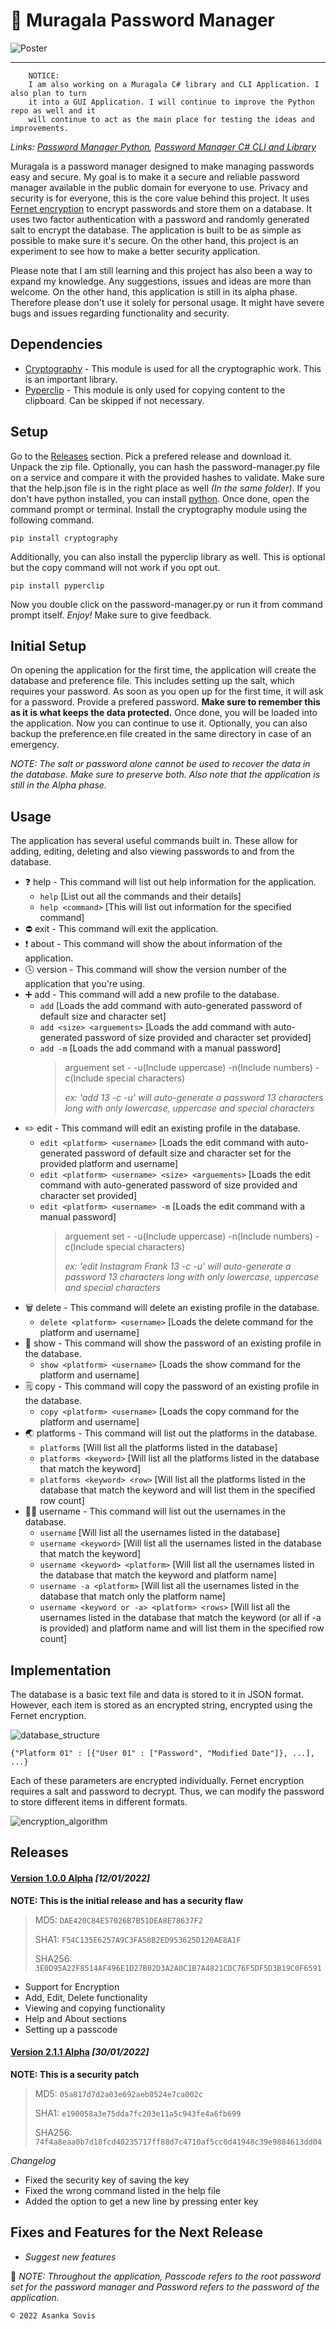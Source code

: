 # 🔐 Muragala Password Manager
![Poster](https://user-images.githubusercontent.com/46389631/170703126-7b7b1b99-396c-4cb8-87c7-b11a7764a500.png)

---

        NOTICE:
        I am also working on a Muragala C# library and CLI Application. I also plan to turn
        it into a GUI Application. I will continue to improve the Python repo as well and it
        will continue to act as the main place for testing the ideas and improvements.

*Links: [Password Manager Python](https://github.com/asankaSovis/password-manager-Python), [Password Manager C# CLI and Library](https://github.com/asankaSovis/password-manager-CSharpLibrary)*

Muragala is a password manager designed to make managing passwords easy and secure. My goal is to make it a secure and reliable password manager available in the public domain for everyone to use. Privacy and security is for everyone, this is the core value behind this project. It uses [Fernet encryption](https://cryptography.io/en/latest/fernet/) to encrypt passwords and store them on a database. It uses two factor authentication with a password and randomly generated salt to encrypt the database. The application is built to be as simple as possible to make sure it's secure. On the other hand, this project is an experiment to see how to make a better security application.

Please note that I am still learning and this project has also been a way to expand my knowledge. Any suggestions, issues and ideas are more than welcome. On the other hand, this application is still in its alpha phase. Therefore please don't use it solely for personal usage. It might have severe bugs and issues regarding functionality and security.

## Dependencies
- [Cryptography](https://cryptography.io/en/latest/fernet/) - This module is used for all the cryptographic work. This is an important library.
- [Pyperclip](https://pyperclip.readthedocs.io/en/latest/) - This module is only used for copying content to the clipboard. Can be skipped if not necessary.

## Setup
Go to the [Releases](#releases) section. Pick a prefered release and download it. Unpack the zip file. Optionally, you can hash the password-manager.py file on a service and compare it with the provided hashes to validate. Make sure that the help.json file is in the right place as well *(In the same folder)*. If you don't have python installed, you can install [python](https://www.python.org/downloads/). Once done, open the command prompt or terminal. Install the cryptography module using the following command.

    pip install cryptography

Additionally, you can also install the pyperclip library as well. This is optional but the copy command will not work if you opt out.

    pip install pyperclip

Now you double click on the password-manager.py or run it from command prompt itself. *Enjoy!* Make sure to give feedback.

## Initial Setup
On opening the application for the first time, the application will create the database and preference file. This includes setting  up the salt, which requires your password. As soon as you open up for the first time, it will ask for a password. Provide a prefered password. **Make sure to remember this as it is what keeps the data protected.** Once done, you will be loaded into the application. Now you can continue to use it. Optionally, you can also backup the preference.en file created in the same directory in case of an emergency.

*NOTE: The salt or password alone cannot be used to recover the data in the database. Make sure to preserve both. Also note that the application is still in the Alpha phase.*

## Usage
The application has several useful commands built in. These allow for adding, editing, deleting and also viewing passwords to and from the database.
- ❓ help - This command will list out help information for the application.
  - `help`    [List out all the commands and their details]
  - `help <command>`  [This will list out information for the specified command]
- ⛔ exit - This command will exit the application.
- ❗ about - This command will show the about information of the application.
- 🕓 version - This command will show the version number of the application that you're using.
- ➕ add - This command will add a new profile to the database.
  - `add`    [Loads the add command with auto-generated password of default size and character set]
  - `add <size> <arguements>`    [Loads the add command with auto-generated password of size provided and character set provided]
  - `add -m`    [Loads the add command with a manual password]
      > arguement set - -u(Include uppercase) -n(Include numbers) -c(Include special characters)
      > 
      > *ex: 'add 13 -c -u' will auto-generate a password 13 characters long with only lowercase, uppercase and special characters*
- ✏️ edit - This command will edit an existing profile in the database.
  - `edit <platform> <username>`    [Loads the edit command with auto-generated password of default size and character set for the provided platform and username]
  - `edit <platform> <username> <size> <arguements>`    [Loads the edit command with auto-generated password of size provided and character set provided]
  - `edit <platform> <username> -m`    [Loads the edit command with a manual password]
      > arguement set - -u(Include uppercase) -n(Include numbers) -c(Include special characters)
      > 
      > *ex: 'edit Instagram Frank 13 -c -u' will auto-generate a password 13 characters long with only lowercase, uppercase and special characters*
- 🗑️ delete - This command will delete an existing profile in the database.
  - `delete <platform> <username>`    [Loads the delete command for the platform and username]
- 👀 show - This command will show the password of an existing profile in the database.
  - `show <platform> <username>`    [Loads the show command for the platform and username]
- 🗒️ copy - This command will copy the password of an existing profile in the database.
  - `copy <platform> <username>`    [Loads the copy command for the platform and username]
- 🌏 platforms - This command will list out the platforms in the database.
  - `platforms`    [Will list all the platforms listed in the database]
  - `platforms <keyword>`    [Will list all the platforms listed in the database that match the keyword]
  - `platforms <keyword> <row>`    [Will list all the platforms listed in the database that match the keyword and will list them in the specified row count]
- 👩‍🦰 username - This command will list out the usernames in the database.
  - `username`    [Will list all the usernames listed in the database]
  - `username <keyword>`    [Will list all the usernames listed in the database that match the keyword]
  - `username <keyword> <platform>`    [Will list all the usernames listed in the database that match the keyword and platform name]
  - `username -a <platform>`    [Will list all the usernames listed in the database that match only the platform name]
  - `username <keyword or -a> <platform> <rows>`    [Will list all the usernames listed in the database that match the keyword (or all if -a is provided) and platform name and will list them in the specified row count]

## Implementation
The database is a basic text file and data is stored to it in JSON format. However, each item is stored as an encrypted string, encrypted using the Fernet encryption.

![database_structure](https://user-images.githubusercontent.com/46389631/149176881-a137705f-0d34-4845-a72d-d3b02b7c2fd3.png)

`{"Platform 01" : [{"User 01" : ["Password", "Modified Date"]}, ...], ...}`

Each of these parameters are encrypted individually. Fernet encryption requires a salt and password to decrypt. Thus, we can modify the password to store different items in different formats.

![encryption_algorithm](https://user-images.githubusercontent.com/46389631/149184992-509823a7-61f7-43a7-8d5c-781a982cd795.png)

## Releases

#### [Version 1.0.0 Alpha](https://github.com/asankaSovis/password-manager/blob/main/Releases/Python/password_manager_v1.0.0.zip) *[12/01/2022]*
**NOTE: This is the initial release and has a security flaw**
> MD5: `DAE420C84E57026B7B51DEA8E78637F2`
>
> SHA1: `F54C135E6257A9C3FA58B2ED953625D120AE8A1F`
>
> SHA256: `3E0D95A22F8514AF496E1D27B02D3A2A0C1B7A4821CDC76F5DF5D3B19C0F6591`
- Support for Encryption
- Add, Edit, Delete functionality
- Viewing and copying functionality
- Help and About sections
- Setting up a passcode

#### [Version 2.1.1 Alpha](https://github.com/asankaSovis/password-manager/blob/main/Releases/Python/password_manager_v2.1.1.zip) *[30/01/2022]*
**NOTE: This is a security patch**
> MD5: `05a817d7d2a03e692aeb0524e7ca002c`
>
> SHA1: `e190058a3e75dda7fc203e11a5c943fe4a6fb699`
>
> SHA256: `74f4a8eaa0b7d18fcd40235717ff88d7c4710af5cc0d41948c39e9884613dd04`

*Changelog*
- Fixed the security key of saving the key
- Fixed the wrong command listed in the help file
- Added the option to get a new line by pressing enter key

## Fixes and Features for the Next Release
- *Suggest new features*

📝 *NOTE: Throughout the application, Passcode refers to the root password set for the password manager and Password refers to the password of the application.*

`© 2022 Asanka Sovis`
